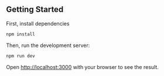 ## Getting Started

First, install dependencies

```bash
npm install

```

Then, run the development server:

```bash
npm run dev
```

Open [http://localhost:3000](http://localhost:3000) with your browser to see the result.
